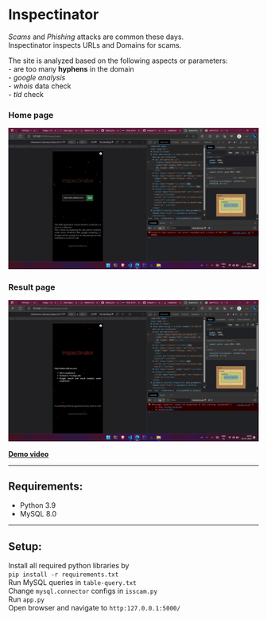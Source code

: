 # Inspectinator
_Scams_ and _Phishing_ attacks are common these days. <br/>
Inspectinator inspects URLs and Domains for scams. <br/>

The site is analyzed based on the following aspects or parameters: <br/>
    - are too many **hyphens** in the domain <br/>
    - *google analysis* <br/>
    - *whois* data check <br/>
    - *tld* check <br/>

### __Home page__ <br/>
![alt text](demo/home2.png)

### __Result page__ <br/>
![alt text](demo/result.png)

[__Demo video__ <br/>](https://github.com/teleport-1254/Inspectinator/blob/main/demo/vid.mp4)

---
## Requirements: <br/>
- Python 3.9 <br/>
- MySQL 8.0 <br/>
---

## Setup: <br/>
Install all required python libraries by <br/>
`pip install -r requirements.txt` <br/>
Run MySQL queries in `table-query.txt` <br/>
Change `mysql.connector` configs in `isscam.py` <br/>
Run `app.py` <br/>
Open browser and navigate to `http:127.0.0.1:5000/`
